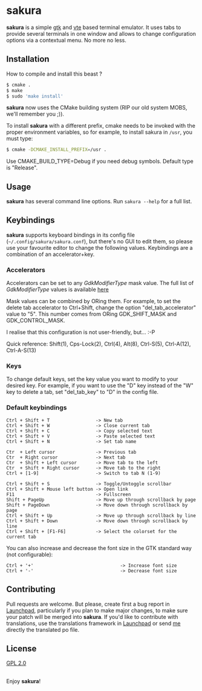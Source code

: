 # sakura

**sakura** is a simple [gtk](http://www.gtk.org) and [vte](https://gitlab.gnome.org/GNOME/vte) based terminal emulator. It uses tabs to provide several terminals in one window and allows to change configuration options via a contextual menu. No more no less.

## Installation

How to compile and install this beast ?

```bash
$ cmake . 
$ make
$ sudo 'make install'
```
**sakura** now uses the CMake building system (RIP our old system MOBS, we'll remember you ;)).

To install **sakura** with a different prefix, cmake needs to be invoked with the proper environment 
variables, so for example, to install sakura in `/usr`, you must type:

```bash
$ cmake -DCMAKE_INSTALL_PREFIX=/usr .
```

Use CMAKE_BUILD_TYPE=Debug if you need debug symbols. Default type is "Release".


## Usage

**sakura** has several command line options. Run `sakura --help` for a full list.

## Keybindings

**sakura** supports keyboard bindings in its config file (`~/.config/sakura/sakura.conf`), but there's no GUI to edit them, so please use your favourite editor to change the following values. Keybindings are a combination of an accelerator+key.

### Accelerators

Accelerators can be set to any _GdkModifierType_ mask value. The full list of _GdkModifierType_ values is available [here](http://gtk.php.net/manual/en/html/gdk/gdk.enum.modifiertype.html)
     
Mask values can be combined by ORing them. For example, to set the delete tab accelerator to Ctrl+Shift, change the option "del_tab_accelerator" value to "5". This number comes from ORing GDK_SHIFT_MASK and GDK_CONTROL_MASK.

I realise that this configuration is not user-friendly, but...  :-P

Quick reference: Shift(1), Cps-Lock(2), Ctrl(4), Alt(8), Ctrl-S(5), Ctrl-A(12), Ctrl-A-S(13)

### Keys

To change default keys, set the key value you want to modify to your desired key. For example, if you want to use the "D" key instead of the "W" key to delete a tab, set "del_tab_key" to "D" in the config file.

### Default keybindings	

	Ctrl + Shift + T                 -> New tab
	Ctrl + Shift + W                 -> Close current tab
	Ctrl + Shift + C                 -> Copy selected text
	Ctrl + Shift + V                 -> Paste selected text
	Ctrl + Shift + N                 -> Set tab name
	
	Ctr  + Left cursor               -> Previous tab
	Ctr  + Right cursor              -> Next tab
	Ctr  + Shift + Left cursor       -> Move tab to the left
	Ctr  + Shift + Right cursor      -> Move tab to the right
	Ctrl + [1-9]                     -> Switch to tab N (1-9)

	Ctrl + Shift + S                 -> Toggle/Untoggle scrollbar
	Ctrl + Shift + Mouse left button -> Open link
	F11                              -> Fullscreen
	Shift + PageUp                   -> Move up through scrollback by page
	Shift + PageDown                 -> Move down through scrollback by page
	Ctrl + Shift + Up                -> Move up through scrollback by line
	Ctrl + Shift + Down              -> Move down through scrollback by line
	Ctrl + Shift + [F1-F6]           -> Select the colorset for the current tab

You can also increase and decrease the font size in the GTK standard way (not configurable):
 
	Ctrl + '+'                                -> Increase font size
	Ctrl + '-'                                -> Decrease font size


## Contributing
Pull requests are welcome. But please, create first a bug report in [Launchpad](https://bugs.launchpad.net/sakura), particularly if you plan to make major changes, to make sure your patch will be merged into **sakura**. If you'd like to contribute with translations, use the translations framework in [Launchpad](https://translations.launchpad.net/sakura) or send [me](mailto:dabisu@gmail.com) directly the translated po file.

## License
[GPL 2.0](https://www.gnu.org/licenses/old-licenses/gpl-2.0.en.html)

\
Enjoy **sakura**!